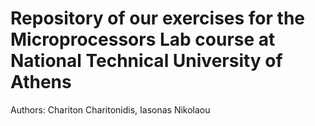 # Repository of our exercises for the Microprocessors Lab course at National Technical University of Athens
Authors:  Chariton Charitonidis, Iasonas Nikolaou
